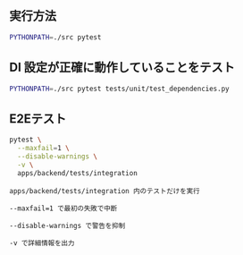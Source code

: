 ## 実行方法
```bash
PYTHONPATH=./src pytest
```

## DI 設定が正確に動作していることをテスト
```bash
PYTHONPATH=./src pytest tests/unit/test_dependencies.py
```

## E2Eテスト
```bash
pytest \
  --maxfail=1 \
  --disable-warnings \
  -v \
  apps/backend/tests/integration
```

```text
apps/backend/tests/integration 内のテストだけを実行

--maxfail=1 で最初の失敗で中断

--disable-warnings で警告を抑制

-v で詳細情報を出力
```